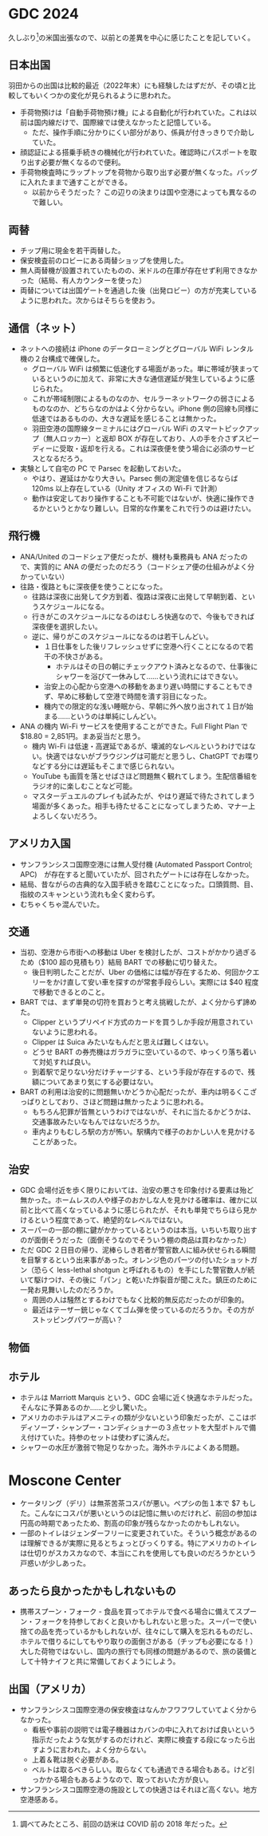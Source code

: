 # GDC 2024

久しぶり[^1]の米国出張なので、以前との差異を中心に感じたことを記していく。

[^1]: 調べてみたところ、前回の訪米は COVID 前の 2018 年だった。

## 日本出国

羽田からの出国は比較的最近（2022年末）にも経験したはずだが、その頃と比較してもいくつかの変化が見られるように思われた。

- 手荷物預けは「自動手荷物預け機」による自動化が行われていた。これは以前は国内線だけで、国際線では使えなかったと記憶している。
  - ただ、操作手順に分かりにくい部分があり、係員が付きっきりで介助していた。
- 顔認証による搭乗手続きの機械化が行われていた。確認時にパスポートを取り出す必要が無くなるので便利。
- 手荷物検査時にラップトップを荷物から取り出す必要が無くなった。バッグに入れたままで通すことができる。
  - 以前からそうだった？ この辺りの決まりは国や空港によっても異なるので難しい。

## 両替

- チップ用に現金を若干両替した。
- 保安検査前のロビーにある両替ショップを使用した。
- 無人両替機が設置されていたものの、米ドルの在庫が存在せず利用できなかった（結局、有人カウンターを使った）
- 両替については出国ゲートを通過した後（出発ロビー）の方が充実しているように思われた。次からはそちらを使おう。

## 通信（ネット）

- ネットへの接続は iPhone のデータローミングとグローバル WiFi レンタル機の２台構成で確保した。
  - グローバル WiFi は頻繁に低速化する場面があった。単に帯域が狭まっているというのに加えて、非常に大きな通信遅延が発生しているように感じられた。
  - これが帯域制限によるものなのか、セルラーネットワークの弱さによるものなのか、どちらなのかはよく分からない。iPhone 側の回線も同様に低速ではあるものの、大きな遅延を感じることは無かった。
  - 羽田空港の国際線ターミナルにはグローバル WiFi のスマートピックアップ（無人ロッカー）と返却 BOX が存在しており、人の手を介さずスピーディーに受取・返却を行える。これは深夜便を使う場合に必須のサービスとなるだろう。
- 実験として自宅の PC で Parsec を起動しておいた。
  - やはり、遅延はかなり大きい。Parsec 側の測定値を信じるならば 120ms 以上存在している（Unity オフィスの Wi-Fi で計測）
  - 動作は安定しており操作することも不可能ではないが、快適に操作できるかというとかなり難しい。日常的な作業をこれで行うのは避けたい。

## 飛行機

- ANA/United のコードシェア便だったが、機材も乗務員も ANA だったので、実質的に ANA の便だったのだろう（コードシェア便の仕組みがよく分かっていない）
- 往路・復路ともに深夜便を使うことになった。
  - 往路は深夜に出発して夕方到着、復路は深夜に出発して早朝到着、というスケジュールになる。
  - 行きがこのスケジュールになるのはむしろ快適なので、今後もできれば深夜便を選択したい。
  - 逆に、帰りがこのスケジュールになるのは若干しんどい。
    - １日仕事をした後リフレッシュせずに空港へ行くことになるので若干の不快さがある。
      - ホテルはその日の朝にチェックアウト済みとなるので、仕事後にシャワーを浴びて一休みして……という流れにはできない。
    - 治安上の心配から空港への移動をあまり遅い時間にすることもできず、早めに移動して空港で時間を潰す羽目になった。
    - 機内での限定的な浅い睡眠から、早朝に外へ放り出されて１日が始まる……というのは単純にしんどい。
- ANA の機内 Wi-Fi サービスを使用することができた。Full Flight Plan で $18.80 = 2,851円。まあ妥当だと思う。
  - 機内 Wi-Fi は低速・高遅延であるが、壊滅的なレベルというわけではない。快適ではないがブラウジングは可能だと思うし、ChatGPT でお喋りなどする分には遅延もそこまで感じられない。
  - YouTube も画質を落とせばさほど問題無く観れてしまう。生配信番組をラジオ的に楽しむことなど可能。
  - マスターデュエルのプレイも試みたが、やはり遅延で待たされてしまう場面が多くあった。相手も待たせることになってしまうため、マナー上よろしくないだろう。

## アメリカ入国

- サンフランシスコ国際空港には無人受付機 (Automated Passport Control; APC)　が存在すると聞いていたが、回されたゲートには存在しなかった。
- 結局、昔ながらの古典的な入国手続きを踏むことになった。口頭質問、目、指紋のスキャンという流れも全く変わらず。
- むちゃくちゃ混んでいた。

## 交通

- 当初、空港から市街への移動は Uber を検討したが、コストがかかり過ぎるため（$100 超の見積もり）結局 BART での移動に切り替えた。
  - 後日判明したことだが、Uber の価格には幅が存在するため、何回かクエリーをかけ直して安い車を探すのが常套手段らしい。実際には $40 程度で移動できるとのこと。
- BART では、まず単発の切符を買おうと考え挑戦したが、よく分からず諦めた。
  - Clipper というプリペイド方式のカードを買うしか手段が用意されていないように思われる。
  - Clipper は Suica みたいなもんだと思えば難しくはない。
  - どうせ BART の券売機はガラガラに空いているので、ゆっくり落ち着いて対処すれば良い。
  - 到着駅で足りない分だけチャージする、という手段が存在するので、残額についてあまり気にする必要はない。
- BART の利用は治安的に問題無いかどうか心配だったが、車内は明るくこざっぱりとしており、さほど問題は無かったように思われる。
  - もちろん犯罪が皆無というわけではないが、それに当たるかどうかは、交通事故みたいなもんではないだろうか。
  - 車内よりもむしろ駅の方が怖い。駅構内で様子のおかしい人を見かけることがあった。

## 治安

- GDC 会場付近を歩く限りにおいては、治安の悪さを印象付ける要素は殆ど無かった。ホームレスの人や様子のおかしな人を見かける確率は、確かに以前と比べて高くなっているように感じられたが、それも単発でちらほら見かけるという程度であって、絶望的なレベルではない。
- スーパーの一部の棚に鍵がかかっているというのは本当。いちいち取り出すのが面倒そうだった（面倒そうなのでそういう棚の商品は買わなかった）
- ただ GDC ２日目の帰り、泥棒らしき若者が警官数人に組み伏せられる瞬間を目撃するという出来事があった。オレンジ色のパーツの付いたショットガン（恐らく less-lethal shotgun と呼ばれるもの）を手にした警官数人が続いて駆けつけ、その後に「パン」と乾いた炸裂音が聞こえた。鎮圧のために一発お見舞いしたのだろうか。
  - 周囲の人は騒然とするわけでもなく比較的無反応だったのが印象的。
  - 最近はテーザー銃じゃなくてゴム弾を使っているのだろうか。その方がストッピングパワーが高い？

## 物価

## ホテル

- ホテルは Marriott Marquis という、GDC 会場に近く快適なホテルだった。そんなに予算あるのか……と少し驚いた。
- アメリカのホテルはアメニティの類が少ないという印象だったが、ここはボディソープ・シャンプー・コンディショナーの３点セットを大型ボトルで備え付けていた。持参のセットは使わずに済んだ。
- シャワーの水圧が激弱で物足りなかった。海外ホテルによくある問題。

# Moscone Center

- ケータリング（デリ）は無茶苦茶コスパが悪い。ペプシの缶１本で $7 もした。こんなにコスパが悪いというのは記憶に無いのだけれど、前回の参加は円高の時期であったため、割高の印象が残らなかったのかもしれない。
- 一部のトイレはジェンダーフリーに変更されていた。そういう概念があるのは理解できるが実際に見るとちょっとびっくりする。特にアメリカのトイレは仕切りがスカスカなので、本当にこれを使用しても良いのだろうかという戸惑いが少しあった。

## あったら良かったかもしれないもの

- 携帯スプーン・フォーク - 食品を買ってホテルで食べる場合に備えてスプーン・フォークを持参しておくと良いかもしれないと思った。スーパーで使い捨ての品を売っているかもしれないが、往々にして購入を忘れるものだし、ホテルで借りるにしてもやり取りの面倒さがある（チップも必要になる！） 大した荷物ではないし、国内の旅行でも同様の問題があるので、旅の装備として十特ナイフと共に常備しておくようにしよう。

## 出国（アメリカ）

- サンフランシスコ国際空港の保安検査はなんかフワフワしていてよく分からなかった。
  - 看板や事前の説明では電子機器はカバンの中に入れておけば良いという指示だったような気がするのだけれど、実際に検査する段になったら出すように言われた。よく分からない。
  - 上着＆靴は脱ぐ必要がある。
  - ベルトは取るべきらしい。取らなくても通過できる場合もある。けど引っかかる場合もあるようなので、取っておいた方が良い。
- サンフランシスコ国際空港の施設としての快適さはそれほど高くない。地方空港感ある。
